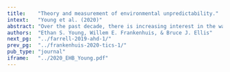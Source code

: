 ```yaml
---
title:    "Theory and measurement of environmental unpredictability."
intext:   "Young et al. (2020)"
abstract: "Over the past decade, there is increasing interest in the ways in which environmental unpredictability shapes human life history development. However, progress is hindered by two theoretical ambiguities. The first is that conceptual definitions of environmental unpredictability are not precise enough to be able to express them in statistical terms. The second is that there are different implicit hypotheses about the proximate mechanisms that detect unpredictability, which have not been explicitly described and compared. The first is the ancestral cue perspective, which proposes that humans evolved to detect cues (e.g., loss of a parent, residential changes) that indicated high environmental unpredictability across evolutionary history. The second is the statistical learning perspective, which proposes that organisms estimate the level of unpredictability from lived experiences across development (e.g., prediction errors encountered through time). In this paper, we address both sources of ambiguity. First, we describe the possible statistical properties of unpredictability. Second, we outline the an- cestral cue and statistical learning perspectives and their implications for the measurement of environmental unpredictability. Our goal is to provide concrete steps toward better conceptualization and measurement of environmental unpredictability from both approaches. Doing so will refine our understanding of environmental unpredictability and its connection to life history development."
authors:  "Ethan S. Young, Willem E. Frankenhuis, & Bruce J. Ellis"
next_pg:  "../farrell-2019-ahd-1/"
prev_pg:  "../frankenhuis-2020-tics-1/"
pub_type: "journal"
iframe:   "../2020_EHB_Young.pdf"
---
```


